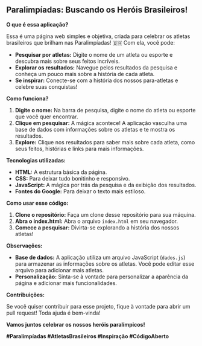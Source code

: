 
## Paralimpíadas: Buscando os Heróis Brasileiros!

**O que é essa aplicação?**

Essa é uma página web simples e objetiva, criada para celebrar os atletas brasileiros que brilham nas Paralimpíadas! 🇧🇷 Com ela, você pode:

* **Pesquisar por atletas:** Digite o nome de um atleta ou esporte e descubra mais sobre seus feitos incríveis.
* **Explorar os resultados:** Navegue pelos resultados da pesquisa e conheça um pouco mais sobre a história de cada atleta.
* **Se inspirar:** Conecte-se com a história dos nossos para-atletas e celebre suas conquistas!

**Como funciona?**

1. **Digite o nome:** Na barra de pesquisa, digite o nome do atleta ou esporte que você quer encontrar.
2. **Clique em pesquisar:** A mágica acontece! A aplicação vasculha uma base de dados com informações sobre os atletas e te mostra os resultados.
3. **Explore:** Clique nos resultados para saber mais sobre cada atleta, como seus feitos, histórias e links para mais informações.

**Tecnologias utilizadas:**

* **HTML:** A estrutura básica da página.
* **CSS:** Para deixar tudo bonitinho e responsivo.
* **JavaScript:** A mágica por trás da pesquisa e da exibição dos resultados.
* **Fontes do Google:** Para deixar o texto mais estiloso.

**Como usar esse código:**

1. **Clone o repositório:** Faça um clone desse repositório para sua máquina.
2. **Abra o index.html:** Abra o arquivo `index.html` em seu navegador.
3. **Comece a pesquisar:** Divirta-se explorando a história dos nossos atletas!

**Observações:**

* **Base de dados:** A aplicação utiliza um arquivo JavaScript (`dados.js`) para armazenar as informações sobre os atletas. Você pode editar esse arquivo para adicionar mais atletas.
* **Personalização:** Sinta-se à vontade para personalizar a aparência da página e adicionar mais funcionalidades.

**Contribuições:**

Se você quiser contribuir para esse projeto, fique à vontade para abrir um pull request! Toda ajuda é bem-vinda!

**Vamos juntos celebrar os nossos heróis paralímpicos!** 

**#Paralimpíadas #AtletasBrasileiros #Inspiração #CódigoAberto**
